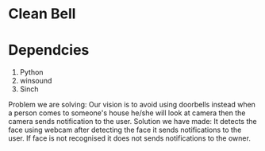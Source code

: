 # Clean Bell

# Dependcies
1. Python 
2. winsound
3. Sinch 


Problem we are solving: Our vision is to avoid using doorbells instead when a person comes to someone's house he/she will look at camera then the camera sends notification to the user.
Solution we have made: It detects the face using webcam after detecting the face it sends notifications to the user. If face is not recognised it does not sends notifications to the owner.

